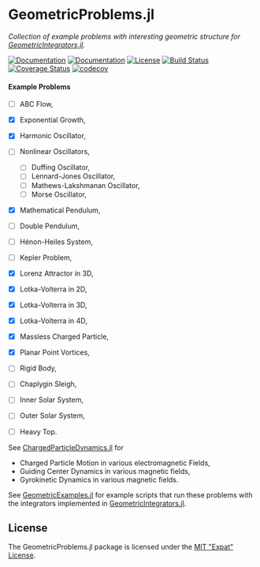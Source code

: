 
# GeometricProblems.jl

*Collection of example problems with interesting geometric structure for
[GeometricIntegrators.jl](https://github.com/DDMGNI/GeometricIntegrators.jl).*

[![Documentation](https://img.shields.io/badge/docs-stable-blue.svg)](https://ddmgni.github.io/GeometricProblems.jl/stable/)
[![Documentation](https://img.shields.io/badge/docs-latest-blue.svg)](https://ddmgni.github.io/GeometricProblems.jl/latest/)
[![License](https://img.shields.io/badge/license-MIT-blue.svg)](LICENSE.md)
[![Build Status](https://travis-ci.org/DDMGNI/GeometricProblems.jl.svg?branch=master)](https://travis-ci.org/DDMGNI/GeometricProblems.jl)
[![Coverage Status](https://coveralls.io/repos/github/DDMGNI/GeometricProblems.jl/badge.svg)](https://coveralls.io/github/DDMGNI/GeometricProblems.jl)
[![codecov](https://codecov.io/gh/DDMGNI/GeometricProblems.jl/branch/master/graph/badge.svg)](https://codecov.io/gh/DDMGNI/GeometricProblems.jl)


#### Example Problems

- [ ] ABC Flow,
- [x] Exponential Growth,
- [x] Harmonic Oscillator,
- [ ] Nonlinear Oscillators,
    - [ ] Duffing Oscillator,
    - [ ] Lennard-Jones Oscillator,
    - [ ] Mathews-Lakshmanan Oscillator,
    - [ ] Morse Oscillator,
- [x] Mathematical Pendulum,
- [ ] Double Pendulum,
- [ ] Hénon-Heiles System,
- [ ] Kepler Problem,
- [x] Lorenz Attractor in 3D,
- [x] Lotka-Volterra in 2D,
- [x] Lotka-Volterra in 3D,
- [x] Lotka-Volterra in 4D,
- [x] Massless Charged Particle,
- [x] Planar Point Vortices,
- [ ] Rigid Body,
- [ ] Chaplygin Sleigh,
- [ ] Inner Solar System,
- [ ] Outer Solar System,
- [ ] Heavy Top.


See [ChargedParticleDynamics.jl](https://github.com/DDMGNI/ChargedParticleDynamics.jl) for

- Charged Particle Motion in various electromagnetic Fields,
- Guiding Center Dynamics in various magnetic fields,
- Gyrokinetic Dynamics in various magnetic fields.


See [GeometricExamples.jl](https://github.com/DDMGNI/GeometricExamples.jl) for
example scripts that run these problems with the integrators implemented in
[GeometricIntegrators.jl](https://github.com/DDMGNI/GeometricIntegrators.jl).


## License

The GeometricProblems.jl package is licensed under the [MIT "Expat" License](LICENSE.md).
